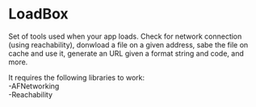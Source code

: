 # LoadBox
Set of tools used when your app loads. Check for network connection (using reachability), donwload  a file on a given address, sabe the file on cache and use it, generate an URL given a format string and code, and more. 

It requires the following libraries to work:
<br> -AFNetworking
<br> -Reachability
